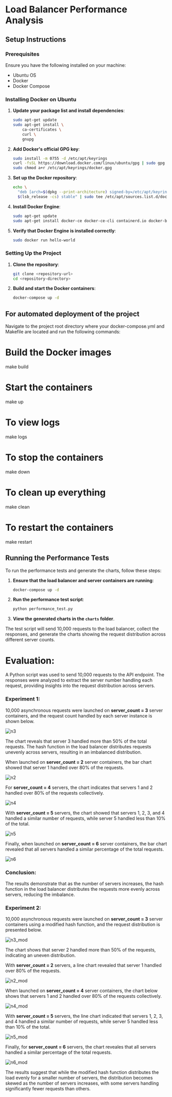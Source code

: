 # Load Balancer Performance Analysis

## Setup Instructions

### Prerequisites

Ensure you have the following installed on your machine:
- Ubuntu OS
- Docker
- Docker Compose

### Installing Docker on Ubuntu

1. **Update your package list and install dependencies**:
    ```sh
    sudo apt-get update
    sudo apt-get install \
        ca-certificates \
        curl \
        gnupg
    ```

2. **Add Docker's official GPG key**:
    ```sh
    sudo install -m 0755 -d /etc/apt/keyrings
    curl -fsSL https://download.docker.com/linux/ubuntu/gpg | sudo gpg --dearmor -o /etc/apt/keyrings/docker.gpg
    sudo chmod a+r /etc/apt/keyrings/docker.gpg
    ```

3. **Set up the Docker repository**:
    ```sh
    echo \
      "deb [arch=$(dpkg --print-architecture) signed-by=/etc/apt/keyrings/docker.gpg] https://download.docker.com/linux/ubuntu \
      $(lsb_release -cs) stable" | sudo tee /etc/apt/sources.list.d/docker.list > /dev/null
    ```

4. **Install Docker Engine**:
    ```sh
    sudo apt-get update
    sudo apt-get install docker-ce docker-ce-cli containerd.io docker-buildx-plugin docker-compose-plugin
    ```

5. **Verify that Docker Engine is installed correctly**:
    ```sh
    sudo docker run hello-world
    ```

### Setting Up the Project

1. **Clone the repository**:
    ```sh
    git clone <repository-url>
    cd <repository-directory>
    ```

2. **Build and start the Docker containers**:
    ```sh
    docker-compose up -d
    ```

## For automated deployment of the project
Navigate to the project root directory where your docker-compose.yml and Makefile are located and run the following commands:

# Build the Docker images
make build

# Start the containers
make up

# To view logs
make logs

# To stop the containers
make down

# To clean up everything
make clean

# To restart the containers
make restart



## Running the Performance Tests

To run the performance tests and generate the charts, follow these steps:

1. **Ensure that the load balancer and server containers are running**:
    ```sh
    docker-compose up -d
    ```

2. **Run the performance test script**:
    ```sh
    python performance_test.py
    ```

3. **View the generated charts in the `charts` folder**.

The test script will send 10,000 requests to the load balancer, collect the responses, and generate the charts showing the request distribution across different server counts.

# Evaluation:

A Python script was used to send 10,000 requests to the API endpoint. The responses were analyzed to extract the server number handling each request, providing insights into the request distribution across servers.

### Experiment 1:

10,000 asynchronous requests were launched on **server_count = 3** server containers, and the request count handled by each server instance is shown below.

![n3](charts/n3.png)

The chart reveals that server 3 handled more than 50% of the total requests. The hash function in the load balancer distributes requests unevenly across servers, resulting in an imbalanced distribution.

When launched on **server_count = 2** server containers, the bar chart showed that server 1 handled over 80% of the requests.

![n2](charts/n2.png)


For **server_count = 4** servers, the chart indicates that servers 1 and 2 handled over 80% of the requests collectively.

![n4](charts/n4.png)

With **server_count = 5** servers, the chart showed that servers 1, 2, 3, and 4 handled a similar number of requests, while server 5 handled less than 10% of the total.

![n5](charts/n5.png)

Finally, when launched on **server_count = 6** server containers, the bar chart revealed that all servers handled a similar percentage of the total requests.

![n6](charts/n6.png)

### Conclusion:
The results demonstrate that as the number of servers increases, the hash function in the load balancer distributes the requests more evenly across servers, reducing the imbalance.

### Experiment 2:

10,000 asynchronous requests were launched on **server_count = 3** server containers using a modified hash function, and the request distribution is presented below.

![n3_mod](charts/n3_mod.png)

The chart shows that server 2 handled more than 50% of the requests, indicating an uneven distribution.

With **server_count = 2** servers, a line chart revealed that server 1 handled over 80% of the requests.

![n2_mod](charts/n2_mod.png)

When launched on **server_count = 4** server containers, the chart below shows that servers 1 and 2 handled over 80% of the requests collectively.

![n4_mod](charts/n4_mod.png)

With **server_count = 5** servers, the line chart indicated that servers 1, 2, 3, and 4 handled a similar number of requests, while server 5 handled less than 10% of the total.

![n5_mod](charts/n5_mod.png)

Finally, for **server_count = 6** servers, the chart reveales that all servers handled a similar percentage of the total requests.

![n6_mod](charts/n6_mod.png)

The results suggest that while the modified hash function distributes the load evenly for a smaller number of servers, the distribution becomes skewed as the number of servers increases, with some servers handling significantly fewer requests than others.
